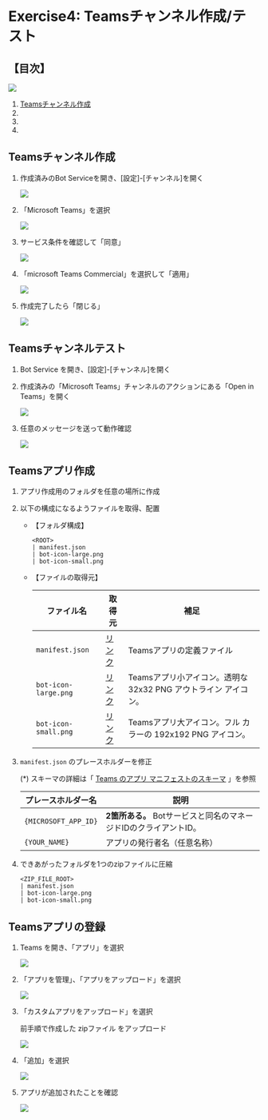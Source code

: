 # Exercise4: Teamsチャンネル作成/テスト

## 【目次】

![](images/e01-0000-resourcegroup.png)

1. [Teamsチャンネル作成]()
1. []()
1. []()
1. []()

## Teamsチャンネル作成

1. 作成済みのBot Serviceを開き、[設定]-[チャンネル]を開く

    ![](images/e06-0101-teams.png)

1. 「Microsoft Teams」を選択

    ![](images/e06-0102-teams.png)

1. サービス条件を確認して「同意」

    ![](images/e06-0103-teams.png)

1. 「microsoft Teams Commercial」を選択して「適用」

    ![](images/e06-0104-teams.png)

1. 作成完了したら「閉じる」

    ![](images/e06-0105-teams.png)


## Teamsチャンネルテスト

1. Bot Service を開き、[設定]-[チャンネル]を開く

1. 作成済みの「Microsoft Teams」チャンネルのアクションにある「Open in Teams」を開く

    ![](images/e06-0201-teams.png)

1. 任意のメッセージを送って動作確認

    ![](images/e06-0202-teams.png)


## Teamsアプリ作成

1. アプリ作成用のフォルダを任意の場所に作成

1. 以下の構成になるようファイルを取得、配置

    * 【フォルダ構成】

        ```
        <ROOT>
        | manifest.json
        | bot-icon-large.png
        | bot-icon-small.png
        ```

    * 【ファイルの取得元】

        | ファイル名 | 取得元 | 補足 |
        |---|---|---|
        | `manifest.json` | [リンク](x) | Teamsアプリの定義ファイル |
        | `bot-icon-large.png` | [リンク](x) | Teamsアプリ小アイコン。透明な 32x32 PNG アウトライン アイコン。 |
        | `bot-icon-small.png` | [リンク](x) | Teamsアプリ大アイコン。フル カラーの 192x192 PNG アイコン。 |

1. `manifest.json` のプレースホルダーを修正

    (*) スキーマの詳細は「 [Teams のアプリ マニフェストのスキーマ](https://learn.microsoft.com/microsoftteams/platform/resources/schema/manifest-schema) 」を参照

    | プレースホルダー名 | 説明 |
    |---|---|
    | `{MICROSOFT_APP_ID}` | **2箇所ある。** Botサービスと同名のマネージドIDのクライアントID。 |
    | `{YOUR_NAME}` | アプリの発行者名（任意名称） |

1. できあがったフォルダを1つのzipファイルに圧縮

    ```
    <ZIP_FILE_ROOT>
    | manifest.json
    | bot-icon-large.png
    | bot-icon-small.png
    ```

## Teamsアプリの登録

1. Teams を開き、「アプリ」を選択

    ![](images/e06-0301-teams.png)

1. 「アプリを管理」、「アプリをアップロード」を選択

    ![](images/e06-0302-teams.png)

1. 「カスタムアプリをアップロード」を選択

    前手順で作成した zipファイル をアップロード

    ![](images/e06-0303-teams.png)

1. 「追加」を選択

    ![](images/e06-0304-teams.png)

1. アプリが追加されたことを確認

    ![](images/e06-0305-teams.png)




